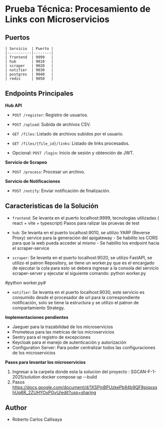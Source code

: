 # Prueba Técnica: Procesamiento de Links con Microservicios



## Puertos
```plaintext
| Servicio  | Puerto |
|-----------|--------|
| frontend  | 9999   |
| hub       | 9010   |
| scraper   | 9020   |
| notifier  | 9030   |
| postgres  | 9040   |
| redis     | 9050   |
```

## Endpoints Principales

**Hub API**
- `POST /register`: Registro de usuarios.
- `POST /upload`: Subida de archivos CSV.
- `GET /files`: Listado de archivos subidos por el usuario.
- `GET /files/{file_id}/links`: Listado de links procesados.

- Opcional: `POST /login`: Inicio de sesión y obtención de JWT.

**Servicio de Scrapeo**
- `POST /process`: Procesar un archivo.

**Servicio de Notificaciones**
- `POST /notify`: Enviar notificación de finalización.

## Caracteristicas de la Solución
- `frontend`: Se levanta en el puerto localhost:9999, tecnologias utilizadas ( react + vite + typescript)
  Pasos para ralizar las pruevas de test

              
- `hub`: Se levanta en el puerto localhost:9010, se utilizo YARP (Reverse Proxy) service para la generación del apigateway
      - Se habilito los CORS para que la web pueda acceder al mismo
      - Se habilito los endpoint hacia el scraper-service
- `scraper`: Se levanta en el puerto localhost:9020, se utilizo FastAPI, se utilizo el patron Repository, se tiene un worker.py que es el encargado de ejecutar la cola para esto se debera ingresar a la consola del servicio scraper-server y ejecutar el siguiente comando: python worker.py

#python worker.py# 


- `notifier`: Se levanta en el puerto localhost:9030, este servicio es consumido desde el procesador de url para la correspondiente notificación, solo se tiene la estructura y se utilizo el patron de compartamiento Strategy.

**Implementaciones pendientes**
- Jaeguer para la trazabilidad de los microservicios
- Prometeus para las metricas de los microservicios
- Sentry para el registro de excepciones
- Keycloak para el manejo de autenticación y autorización
- Configuration Server: Para poder centralizar todos las configuraciones de los microservicios


**Pasos para levantar los microservicios**

1. Ingresar a la carpeta donde esta la solucion del proyecto  : SGCAN-F-1-2025/solution
    docker compose up --build
2. Pasos https://docs.google.com/document/d/1XSPjnBPUzkePb84b9QF8piqsxqhUq6R_2ZUHYOxPGvU/edit?usp=sharing




## Author

- Roberto Carlos Callisaya


